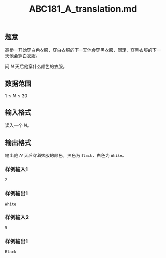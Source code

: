 ﻿---
title: "ABC181_A_translation.md"
tags: []
author: ""
created: ""
---

## 题意

高桥一开始穿白色衣服，穿白衣服的下一天他会穿黑衣服，同理，穿黑衣服的下一天他会穿白衣服。

问 $N$ 天后他穿什么颜色的衣服。

## 数据范围

$1\le N\le 30$
## 输入格式

读入一个 $N$。

## 输出格式

输出他 $N$ 天后穿着衣服的颜色，黑色为 `Black`，白色为 `White`。

### 样例输入1
```
2
```
### 样例输出1
```
White
```
### 样例输入2
```
5
```
### 样例输出1
```
Black
```


